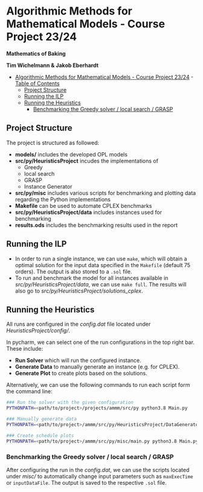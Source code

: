 

# Algorithmic Methods for Mathematical Models - Course Project 23/24
**Mathematics of Baking**

**Tim Wichelmann & Jakob Eberhardt**

- [Algorithmic Methods for Mathematical Models - Course Project 23/24](#algorithmic-methods-for-mathematical-models---course-project-2324)
		- [Table of Contents](#table-of-contents)
	- [Project Structure](#project-structure)
	- [Running the ILP](#running-the-ilp)
	- [Running the Heuristics](#running-the-heuristics)
		- [Benchmarking the Greedy solver / local search / GRASP](#benchmarking-the-greedy-solver--local-search--grasp)
## Project Structure
The project is structured as followed: 
- **models/** includes the developed OPL models
- **src/py/HeuristicsProject** incudes the implementations of
  - Greedy
  - local search
  - GRASP 
  - Instance Generator
- **src/py/misc** includes various scripts for benchmarking and plotting data regarding the Python implementations
- **Makefile** can be used to automate CPLEX benchmarks
- **src/py/HeuristicsProject/data** includes instances used for benchmarking
- **results.ods** includes the benchmarking results used in the report

## Running the ILP
- In order to run a single instance, we can use `make`, which will obtain a optimal solution for the input data specified in the `Makefile` (default 75 orders). The output is also stored to a `.sol` file.
- To run and benchmark the model for all instances available in *src/py/HeuristicsProject/data*, we can use `make full`. The results will also go to *src/py/HeuristicsProject/solutions_cplex*.

## Running the Heuristics
All runs are configured in the *config.dat* file located under *HeuristicsProject/config/*.

In pycharm, we can select one of the run configurations in the top right bar. These include: 
- **Run Solver** which will run the configured instance.
- **Generate Data** to manually generate an instance (e.g. for CPLEX).
- **Generate Plot** to create plots based on the solutions. 

Alternatively, we can use the following commands to run each script form the command line:
```sh
### Run the solver with the given configuration
PYTHONPATH=<path/to/project>/projects/ammm/src/py python3.8 Main.py
```
```sh
### Manually generate data
PYTHONPATH=<path/to/project>/ammm/src/py/HeuristicsProject/DataGenerator/Main.py python3.8 Main.py
```
```sh
### Create schedule plots
PYTHONPATH=<path/to/project>/ammm/src/py/misc/main.py python3.8 Main.py
```
### Benchmarking the Greedy solver / local search / GRASP
After configuring the run in the *config.dat*, we can use the scripts located under *misc/* to automatically change input parameters such as `maxExecTime` or `inputDataFile`. The output is saved to the respective `.sol` file.


